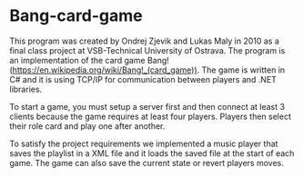 # Bang-card-game

This program was created by Ondrej Zjevik and Lukas Maly in 2010 as a final class project at VSB-Technical University of Ostrava. The program is an implementation of the card game Bang! (https://en.wikipedia.org/wiki/Bang!_(card_game)). The game is written in C# and it is using TCP/IP for communication between players and .NET libraries.

To start a game, you must setup a server first and then connect at least 3 clients because the game requires at least four players. Players then select their role card and play one after another.

To satisfy the project requirements we implemented a music player that saves the playlist in a XML file and it loads the saved file at the start of each game. The game can also save the current state or revert players moves.
